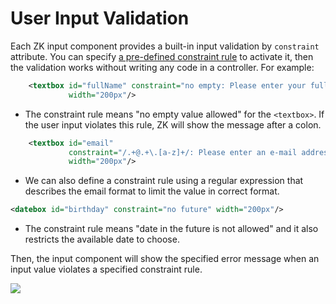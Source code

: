 # User Input Validation

Each ZK input component provides a built-in input validation by `constraint` attribute. You can specify [a pre-defined constraint rule]({{site.baseurl}}/zk_component_ref/inputelement#Validation)
to activate it, then the validation works without writing any code in a controller. For example:

```xml
    <textbox id="fullName" constraint="no empty: Please enter your full name"
             width="200px"/>
```

-   The constraint rule means "no empty value allowed" for the
    `<textbox>`. If the user input violates this rule, ZK will show the
    message after a colon.


```xml
    <textbox id="email"
             constraint="/.+@.+\.[a-z]+/: Please enter an e-mail address"
             width="200px"/>
```

-   We can also define a constraint rule using a regular expression that
    describes the email format to limit the value in correct format.


```xml
<datebox id="birthday" constraint="no future" width="200px"/>
```

-   The constraint rule means "date in the future is not allowed" and it
    also restricts the available date to choose.

Then, the input component will show the specified error message when an
input value violates a specified constraint rule.

![ ]({{site.baseurl}}/zk_essentials/images/ze-ch5-email-constraint.png)

